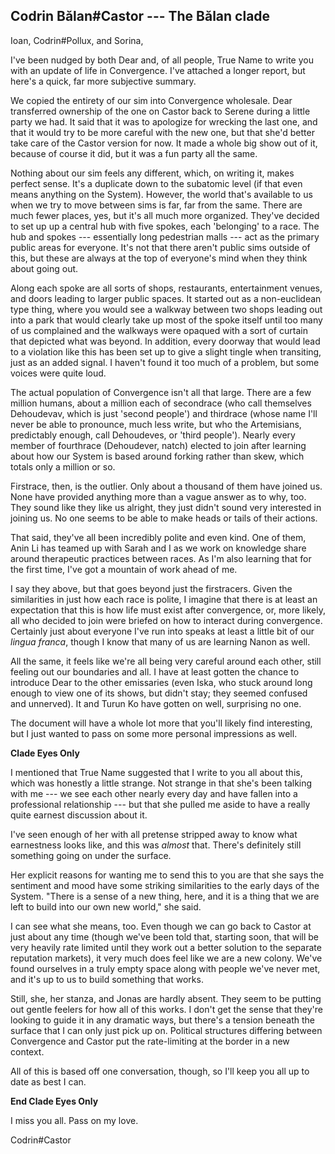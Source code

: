 ## Codrin Bălan#Castor --- The Bălan clade

Ioan, Codrin#Pollux, and Sorina,

I've been nudged by both Dear and, of all people, True Name to write you with an update of life in Convergence. I've attached a longer report, but here's a quick, far more subjective summary.

We copied the entirety of our sim into Convergence wholesale. Dear transferred ownership of the one on Castor back to Serene during a little party we had. It said that it was to apologize for wrecking the last one, and that it would try to be more careful with the new one, but that she'd better take care of the Castor version for now. It made a whole big show out of it, because of course it did, but it was a fun party all the same.

Nothing about our sim feels any different, which, on writing it, makes perfect sense. It's a duplicate down to the subatomic level (if that even means anything on the System). However, the world that's available to us when we try to move between sims is far, far from the same. There are much fewer places, yes, but it's all much more organized. They've decided to set up up a central hub with five spokes, each 'belonging' to a race. The hub and spokes --- essentially long pedestrian malls --- act as the primary public areas for everyone. It's not that there aren't public sims outside of this, but these are always at the top of everyone's mind when they think about going out.

Along each spoke are all sorts of shops, restaurants, entertainment venues, and doors leading to larger public spaces. It started out as a non-euclidean type thing, where you would see a walkway between two shops leading out into a park that would clearly take up most of the spoke itself until too many of us complained and the walkways were opaqued with a sort of curtain that depicted what was beyond. In addition, every doorway that would lead to a violation like this has been set up to give a slight tingle when transiting, just as an added signal. I haven't found it too much of a problem, but some voices were quite loud.

The actual population of Convergence isn't all that large. There are a few million humans, about a million each of secondrace (who call themselves Dehoudevav, which is just 'second people') and thirdrace (whose name I'll never be able to pronounce, much less write, but who the Artemisians, predictably enough, call Dehoudeves, or 'third people'). Nearly every member of fourthrace (Dehoudever, natch) elected to join after learning about how our System is based around forking rather than skew, which totals only a million or so.

Firstrace, then, is the outlier. Only about a thousand of them have joined us. None have provided anything more than a vague answer as to why, too. They sound like they like us alright, they just didn't sound very interested in joining us. No one seems to be able to make heads or tails of their actions.

That said, they've all been incredibly polite and even kind. One of them, Anin Li has teamed up with Sarah and I as we work on knowledge share around therapeutic practices between races. As I'm also learning that for the first time, I've got a mountain of work ahead of me.

I say they above, but that goes beyond just the firstracers. Given the similarities in just how each race is polite, I imagine that there is at least an expectation that this is how life must exist after convergence, or, more likely, all who decided to join were briefed on how to interact during convergence. Certainly just about everyone I've run into speaks at least a little bit of our *lingua franca*, though I know that many of us are learning Nanon as well.

All the same, it feels like we're all being very careful around each other, still feeling out our boundaries and all. I have at least gotten the chance to introduce Dear to the other emissaries (even Iska, who stuck around long enough to view one of its shows, but didn't stay; they seemed confused and unnerved). It and Turun Ko have gotten on well, surprising no one.

The document will have a whole lot more that you'll likely find interesting, but I just wanted to pass on some more personal impressions as well.

**Clade Eyes Only**

I mentioned that True Name suggested that I write to you all about this, which was honestly a little strange. Not strange in that she's been talking with me --- we see each other nearly every day and have fallen into a professional relationship --- but that she pulled me aside to have a really quite earnest discussion about it.

I've seen enough of her with all pretense stripped away to know what earnestness looks like, and this was *almost* that. There's definitely still something going on under the surface.

Her explicit reasons for wanting me to send this to you are that she says the sentiment and mood have some striking similarities to the early days of the System. "There is a sense of a new thing, here, and it is a thing that we are left to build into our own new world," she said.

I can see what she means, too. Even though we can go back to Castor at just about any time (though we've been told that, starting soon, that will be very heavily rate limited until they work out a better solution to the separate reputation markets), it very much does feel like we are a new colony. We've found ourselves in a truly empty space along with people we've never met, and it's up to us to build something that works.

Still, she, her stanza, and Jonas are hardly absent. They seem to be putting out gentle feelers for how all of this works. I don't get the sense that they're looking to guide it in any dramatic ways, but there's a tension beneath the surface that I can only just pick up on. Political structures differing between Convergence and Castor put the rate-limiting at the border in a new context.

All of this is based off one conversation, though, so I'll keep you all up to date as best I can.

**End Clade Eyes Only**

I miss you all. Pass on my love.

Codrin#Castor
